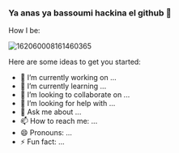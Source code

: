 ### Ya anas ya bassoumi hackina el github 👋
How I be:

![162060008161460365](https://user-images.githubusercontent.com/76268251/117589418-a4b47f00-b129-11eb-901d-3356d42cb8d2.png)


Here are some ideas to get you started:

- 🔭 I’m currently working on ...
- 🌱 I’m currently learning ...
- 👯 I’m looking to collaborate on ...
- 🤔 I’m looking for help with ...
- 💬 Ask me about ...
- 📫 How to reach me: ...
- 😄 Pronouns: ...
- ⚡ Fun fact: ...

